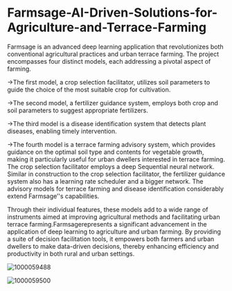 # Farmsage-AI-Driven-Solutions-for-Agriculture-and-Terrace-Farming
Farmsage is an advanced deep learning application that revolutionizes both conventional agricultural practices and urban terrace farming. The project encompasses four distinct models, each addressing a pivotal aspect of farming. 

->The first model, a crop selection facilitator, utilizes soil parameters to guide the choice of the most suitable crop for cultivation.

->The second model, a fertilizer guidance system, employs both crop and soil parameters to suggest appropriate fertilizers. 

->The third model is a disease identification system that detects plant diseases, enabling timely intervention. 

->The fourth model is a terrace farming advisory system, which provides guidance on the optimal soil type and contents for vegetable growth, making it particularly useful for urban dwellers interested in terrace farming. The crop selection facilitator employs a deep Sequential neural network. Similar in construction to the crop selection facilitator, the fertilizer guidance system also has a learning rate scheduler and a bigger network. The advisory models for terrace farming and disease identification considerably extend Farmsage’'s capabilities. 

Through their individual features, these models add to a wide range of instruments aimed at improving agricultural methods and facilitating urban terrace farming.Farmsagerepresents a significant advancement in the application of deep learning to agriculture and urban farming. By providing a suite of decision facilitation tools, it empowers both farmers and urban dwellers to make data-driven decisions, thereby enhancing efficiency and productivity in both rural and urban settings.


![1000059488](https://github.com/ss15-12/Farmsage-AI-Driven-Solutions-for-Agriculture-and-Terrace-Farming/assets/83355479/ed606cd7-09a0-4fe5-8576-5a1c6e980ae8)

![1000059500](https://github.com/ss15-12/Farmsage-AI-Driven-Solutions-for-Agriculture-and-Terrace-Farming/assets/83355479/0fd00560-6e3e-4e73-b094-defa39f888d8)

